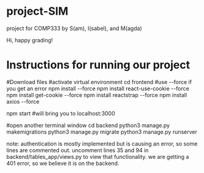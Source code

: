 # project-SIM
project for COMP333 by S(am), I(sabel), and M(agda)

Hi, happy grading! 

# Instructions for running our project

#Download files
#activate virtual environment
cd frontend
#use --force if you get an error
npm install --force
npm install react-use-cookie --force
npm install get-cookie --force
npm install reactstrap --force
npm install axios --force

npm start #will bring you to localhost:3000

#open another terminal window
cd backend
python3 manage.py makemigrations
python3 manage.py migrate
python3 manage.py runserver

note: authentication is mostly implemented but is causing an error, so some lines are commented out.
      uncomment lines 35 and 94 in backend/tables_app/views.py to view that functionality.
      we are getting a 401 error, so we believe it is on the backend.
